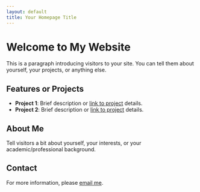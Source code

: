 ```yaml
---
layout: default
title: Your Homepage Title
---
```


# Welcome to My Website

This is a paragraph introducing visitors to your site. You can tell them about yourself, your projects, or anything else.

## Features or Projects

- **Project 1**: Brief description or [link to project](#) details.
- **Project 2**: Brief description or [link to project](#) details.

## About Me

Tell visitors a bit about yourself, your interests, or your academic/professional background.

## Contact

For more information, please [email me](mailto:your-email@example.com).
